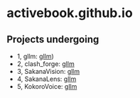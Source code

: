 # activebook.github.io

## Projects undergoing

- 1, gllm: [gllm](https://activebook.github.io/gllm/))
- 2, clash_forge: [gllm](https://activebook.github.io/clash_forge/)
- 3, SakanaVision: [gllm](https://activebook.github.io/SakanaVision/)
- 4, SakanaLens: [gllm](https://activebook.github.io/SakanaLens/)
- 5, KokoroVoice: [gllm](https://activebook.github.io/KokoroVoice)
